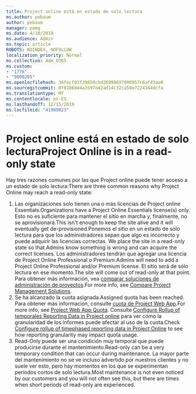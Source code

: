 ```yaml
---
title: Project online está en estado de solo lectura
ms.author: pebaum
author: pebaum
manager: pamg
ms.date: 4/10/2019
ms.audience: Admin
ms.topic: article
ROBOTS: NOINDEX, NOFOLLOW
localization_priority: Normal
ms.collection: Adm_O365
ms.custom:
- "1776"
- "9000205"
ms.openlocfilehash: 34fecf93f39659cbd26998697090957c6af45aa0
ms.sourcegitcommit: 0f0186044a3597e42ad14c32ca58e7224344dcfa
ms.translationtype: MT
ms.contentlocale: es-ES
ms.lasthandoff: 12/15/2019
ms.locfileid: "41969823"
---
```

# <a name="project-online-is-in-a-read-only-state"></a><span data-ttu-id="a2e35-102">Project online está en estado de solo lectura</span><span class="sxs-lookup"><span data-stu-id="a2e35-102">Project Online is in a read-only state</span></span>

<span data-ttu-id="a2e35-103">Hay tres razones comunes por las que Project online puede tener acceso a un estado de solo lectura:</span><span class="sxs-lookup"><span data-stu-id="a2e35-103">There are three common reasons why Project Online may reach a read-only state:</span></span>

1. <span data-ttu-id="a2e35-104">Las organizaciones solo tienen una o más licencias de Project online Essentials.</span><span class="sxs-lookup"><span data-stu-id="a2e35-104">Organizations have a Project Online Essentials license(s) only.</span></span> <span data-ttu-id="a2e35-105">Esto no es suficiente para mantener el sitio en marcha y, finalmente, no se aprovisionará.</span><span class="sxs-lookup"><span data-stu-id="a2e35-105">This isn't enough to keep the site alive and it will eventually get de-provisioned.</span></span><span data-ttu-id="a2e35-106">Ponemos el sitio en un estado de solo lectura para que los administradores sepan que algo es incorrecto y puede adquirir las licencias correctas.</span><span class="sxs-lookup"><span data-stu-id="a2e35-106"> We place the site in a read-only state so that Admins know something is wrong and can acquire the correct licenses.</span></span> <span data-ttu-id="a2e35-107">Los administradores tendrán que agregar una licencia de Project Online Professional o Premium.</span><span class="sxs-lookup"><span data-stu-id="a2e35-107">Admins will need to add a Project Online Professional and/or Premium license.</span></span> <span data-ttu-id="a2e35-108">El sitio será de sólo lectura en ese momento.</span><span class="sxs-lookup"><span data-stu-id="a2e35-108">The site will come out of read-only at that point.</span></span> <span data-ttu-id="a2e35-109">Para obtener más información, vea [comparar soluciones de administración de proyectos](https://products.office.com/project/compare-microsoft-project-management-software?tab=1).</span><span class="sxs-lookup"><span data-stu-id="a2e35-109">For more info, see [Compare Project Management Solutions](https://products.office.com/project/compare-microsoft-project-management-software?tab=1).</span></span>
2. <span data-ttu-id="a2e35-110">Se ha alcanzado la cuota asignada.</span><span class="sxs-lookup"><span data-stu-id="a2e35-110">Assigned quota has been reached.</span></span> <span data-ttu-id="a2e35-111">Para obtener más información, consulte [cuota de Project Web App](https://docs.microsoft.com/projectonline/tune-project-online-performance#project-web-app-quota).</span><span class="sxs-lookup"><span data-stu-id="a2e35-111">For more info, see [Project Web App Quota](https://docs.microsoft.com/projectonline/tune-project-online-performance#project-web-app-quota).</span></span> <span data-ttu-id="a2e35-112">Consulte [Configure Rollup of temporales Reporting Data in Project online](https://docs.microsoft.com/ProjectOnline/configure-rollup-of-timephased-reporting-data-in-project-online?redirectSourcePath=%252fen-us%252farticle%252fConfigure-rollup-of-timephased-reporting-data-in-Project-Online-da8487fe-899e-4510-a264-e2ebc948928c) para ver cómo la granularidad de los informes puede afectar al uso de la cuota.</span><span class="sxs-lookup"><span data-stu-id="a2e35-112">Check [Configure rollup of timephased reporting data in Project Online](https://docs.microsoft.com/ProjectOnline/configure-rollup-of-timephased-reporting-data-in-project-online?redirectSourcePath=%252fen-us%252farticle%252fConfigure-rollup-of-timephased-reporting-data-in-Project-Online-da8487fe-899e-4510-a264-e2ebc948928c) to see how reporting granularity may impact quota usage.</span></span>
3. <span data-ttu-id="a2e35-113">Read-Only puede ser una condición muy temporal que puede producirse durante el mantenimiento.</span><span class="sxs-lookup"><span data-stu-id="a2e35-113">Read-only can be a very temporary condition that can occur during maintenance.</span></span> <span data-ttu-id="a2e35-114">La mayor parte del mantenimiento no se ve incluso advertido por nuestros clientes y no suele ver esto, pero hay momentos en los que se experimentan períodos cortos de solo lectura.</span><span class="sxs-lookup"><span data-stu-id="a2e35-114">Most maintenance is not even noticed by our customers and you will not often see this, but there are times when short periods of read-only are experienced.</span></span>
